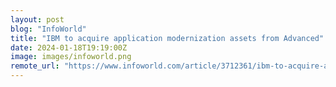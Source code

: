 ```yaml
---
layout: post
blog: "InfoWorld"
title: "IBM to acquire application modernization assets from Advanced"
date: 2024-01-18T19:19:00Z
image: images/infoworld.png
remote_url: "https://www.infoworld.com/article/3712361/ibm-to-acquire-application-modernization-assets-from-advanced.html#tk.rss_applicationdevelopment"
---
```

